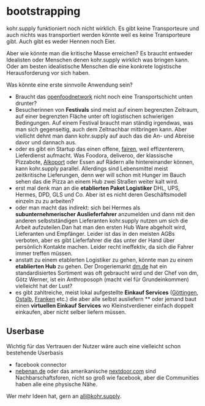 # bootstrapping

kohr.supply funktioniert noch nicht wirklich. Es gibt keine Transporteure und auch nichts was transportiert werden könnte weil es keine Transporteure gibt. Auch gibt es weder Hennen noch Eier.

Aber wie könnte man die kritische Masse erreichen? Es braucht entweder Idealisten oder Menschen denen kohr.supply wirklich was bringen kann. Oder am besten idealistische Menschen die eine konkrete logistische Herausforderung vor sich haben.

Was könnte eine erste sinnvolle Anwendung sein?

* Braucht das [openfoodnetwork](https://openfoodnetwork.org) nicht noch eine Transportschicht unten drunter?
* Besucherinnen von __Festivals__ sind meist auf einem begrenzten Zeitraum, auf einer begrenzten Fläche unter oft logistischen schwierigen Bedingungen. Auf einem Festival braucht man ständig irgendwas, was man sich gegenseitig, auch dem Zeltnachbar mitbringen kann. Aber viellicht dehnt man dann kohr.supply auf auch das die An- und Abreise davor und dannach aus.  
* oder es gibt ein Startup das einen offene, [fairen](http://www.sueddeutsche.de/wirtschaft/radkuriere-fuer-cent-trinkgeld-durch-den-regen-1.3565389), weil effizenterern, Lieferdienst aufmacht. Was Foodora, deliveroo, der klassische Pizzabote, [Alkoport](http://www.alkoport.de/) oder Essen auf Rädern alle hintereinander können, kann kohr.supply parallel. Allerdings sind Lebensmittel meist zeitkritische Lieferungen, denn wer will schon mit Hunger im Bauch sehen das die Pizza an einem Hub zwei Straßen weiter kalt wird.
* erst mal denk man an die __etablierten Paket Logistiker__ DHL, UPS, Hermes, DPD, GLS und Co. Aber ist es nicht deren Geschäftsmodell einzeln zu zu arbeiten? 
* oder man macht das indirekt: sich bei Hermes als __subunternehmerischer Auslieferfahrer__ anzumelden und dann mit den anderen selbstständigen Lieferanten kohr.supply nutzen um sich die Arbeit aufzuteilen.Dan hat man den ersten Hub Ware abgeholt wird, Lieferanten und Empfänger. Leider ist das in den meisten AGBs verboten, aber es gibt Lieferfahrer die das unter der Hand über persönlich Kontakte machen. Leider recht ineffektiv, da sich die Fahrer immer treffen müssen.
* anstatt zu einem etablerten Logistiker zu gehen, könnte man zu einem __etablierten Hub__ zu gehen. Der Drogeriemarkt [dm.de](//dm.de) hat ein standardisiertes Sortiment was oft gebraucht wird und der Chef von dm, Götz Werner, ist ein Anthroposoph (macht viel für Grundeinkommen) vielleicht hat der Lust?
* es gibt zahltreiche, meist lokal aufgestellte __Einkauf Services__ ([Göttingen](https://www.einkaufsservice-goettingen.de), [Ostalb](https://www.einkaufsservice-ostalb.de), [Franken](http://www.bringbiene.de) etc.) die aber alle selbst ausliefern
** oder jemand baut einen __virtuellen Einkauf Services__ wo Kleinstverdiener einfach doppelt einkaufen, aber nicht selber liefern müssen.

## Userbase
Wichtig für das Vertrauen der Nutzer wäre auch eine vielleicht schon bestehende Userbasis 

* facebook connector
* [nebenan.de](https://nebenan.de) oder das amerikanische [nextdoor.com](https://nextdoor.de/) sind Nachbarschaftsforen, nicht so groß wie facebook, aber die Communities haben alle eine physische Nähe. 


Wer mehr Ideen hat, gern an [all@kohr.supply](mailto:all@kohr.supply).   
